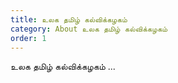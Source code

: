 ```yaml
---
title: உலக தமிழ் கல்விக்கழகம் 
category: About உலக தமிழ் கல்விக்கழகம் 
order: 1
---
```


உலக தமிழ் கல்விக்கழகம்  ...
